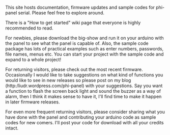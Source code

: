 This site hosts documentation, firmware updates and sample codes for phi-panel serial. Please feel free to explore around.

There is a "How to get started" wiki page that everyone is highly recommended to read.

For newbies, please download the big-show and run it on your arduino with the panel to see what the panel is capable of. Also, the sample code package has lots of practical examples such as enter numbers, passwords, file names, menus etc. You can start your project with the sample code and expand to a whole project!

For returning visitors, please check out the most recent firmware. Occasionally I would like to take suggestions on what kind of functions you would like to see in new releases so please post on my blog (http:/liudr.wordpress.com/phi-panel) with your suggestions. Say you want a function to flash the screen back light and sound the buzzer as a way of alarm, then I think it makes sense to have it, I'll find time to make it happen in later firmware releases.

For even more frequent returning visitors, please consider sharing what you have done with the panel and contributing your arduino code as sample codes for new comers. I'll post your code for download with all your credits intact.